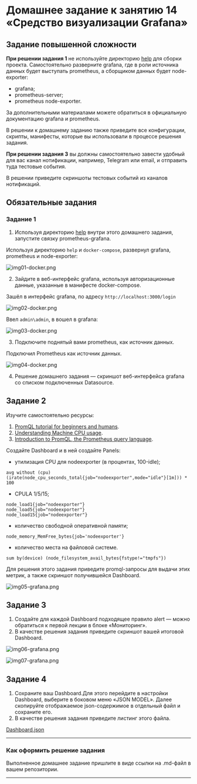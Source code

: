 # Домашнее задание к занятию 14 «Средство визуализации Grafana»

## Задание повышенной сложности

**При решении задания 1** не используйте директорию [help](./help) для сборки проекта. Самостоятельно разверните grafana, где в роли источника данных будет выступать prometheus, а сборщиком данных будет node-exporter:

- grafana;
- prometheus-server;
- prometheus node-exporter.

За дополнительными материалами можете обратиться в официальную документацию grafana и prometheus.

В решении к домашнему заданию также приведите все конфигурации, скрипты, манифесты, которые вы 
использовали в процессе решения задания.

**При решении задания 3** вы должны самостоятельно завести удобный для вас канал нотификации, например, Telegram или email, и отправить туда тестовые события.

В решении приведите скриншоты тестовых событий из каналов нотификаций.

## Обязательные задания

### Задание 1

1. Используя директорию [help](./help) внутри этого домашнего задания, запустите связку prometheus-grafana.

Используя директорию `help` и `docker-compose`, развернул grafana, prometheus и node-exporter:

![img01-docker.png](img/img01-docker.png)

2. Зайдите в веб-интерфейс grafana, используя авторизационные данные, указанные в манифесте docker-compose.

Зашёл в интерфейс grafana, по адресу `http://localhost:3000/login`

![img02-docker.png](img/img02-docker.png)

Ввел `admin\admin`, в вошел в grafana:

![img03-docker.png](img/img03-docker.png)

3. Подключите поднятый вами prometheus, как источник данных.

Подключил Prometheus как источник данных.

![img04-docker.png](img/img04-docker.png)

4. Решение домашнего задания — скриншот веб-интерфейса grafana со списком подключенных Datasource.

## Задание 2

Изучите самостоятельно ресурсы:

1. [PromQL tutorial for beginners and humans](https://valyala.medium.com/promql-tutorial-for-beginners-9ab455142085).
1. [Understanding Machine CPU usage](https://www.robustperception.io/understanding-machine-cpu-usage).
1. [Introduction to PromQL, the Prometheus query language](https://grafana.com/blog/2020/02/04/introduction-to-promql-the-prometheus-query-language/).

Создайте Dashboard и в ней создайте Panels:

- утилизация CPU для nodeexporter (в процентах, 100-idle);

```
avg without (cpu)(irate(node_cpu_seconds_total{job="nodeexporter",mode="idle"}[1m])) * 100
```

- CPULA 1/5/15;

```
node_load1{job="nodeexporter"}
node_load5{job="nodeexporter"}
node_load15{job="nodeexporter"}
```

- количество свободной оперативной памяти;

```
node_memory_MemFree_bytes{job='nodeexporter'}
```

- количество места на файловой системе.

```
sum by(device) (node_filesystem_avail_bytes{fstype!="tmpfs"})
```

Для решения этого задания приведите promql-запросы для выдачи этих метрик, а также скриншот получившейся Dashboard.

![img05-grafana.png](img/img05-grafana.png)

## Задание 3

1. Создайте для каждой Dashboard подходящее правило alert — можно обратиться к первой лекции в блоке «Мониторинг».
1. В качестве решения задания приведите скриншот вашей итоговой Dashboard.

![img06-grafana.png](img/img06-grafana.png)

![img07-grafana.png](img/img07-grafana.png)


## Задание 4

1. Сохраните ваш Dashboard.Для этого перейдите в настройки Dashboard, выберите в боковом меню «JSON MODEL». Далее скопируйте отображаемое json-содержимое в отдельный файл и сохраните его.
1. В качестве решения задания приведите листинг этого файла.

[Dashboard.json](src/Dashboard/Dashboard.json)

---

### Как оформить решение задания

Выполненное домашнее задание пришлите в виде ссылки на .md-файл в вашем репозитории.

---
